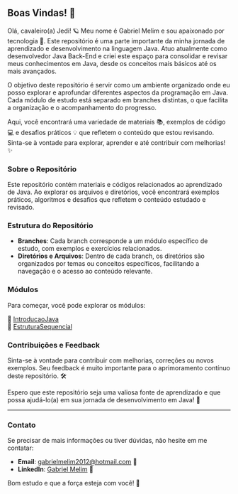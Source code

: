 ## Boas Vindas! 🌟

Olá, cavaleiro(a) Jedi! 🪐 Meu nome é Gabriel Melim e sou apaixonado por tecnologia 🚀. Este repositório é uma parte importante da minha jornada de aprendizado e desenvolvimento na linguagem Java. Atuo atualmente como desenvolvedor Java Back-End e criei este espaço para consolidar e revisar meus conhecimentos em Java, desde os conceitos mais básicos até os mais avançados.

O objetivo deste repositório é servir como um ambiente organizado onde eu posso explorar e aprofundar diferentes aspectos da programação em Java. Cada módulo de estudo está separado em branches distintas, o que facilita a organização e o acompanhamento do progresso.

Aqui, você encontrará uma variedade de materiais 📚, exemplos de código 💻 e desafios práticos 💡 que refletem o conteúdo que estou revisando. Sinta-se à vontade para explorar, aprender e até contribuir com melhorias! ✨

### Sobre o Repositório

Este repositório contém materiais e códigos relacionados ao aprendizado de Java. Ao explorar os arquivos e diretórios, você encontrará exemplos práticos, algoritmos e desafios que refletem o conteúdo estudado e revisado.

### Estrutura do Repositório

- **Branches**: Cada branch corresponde a um módulo específico de estudo, com exemplos e exercícios relacionados.
- **Diretórios e Arquivos**: Dentro de cada branch, os diretórios são organizados por temas ou conceitos específicos, facilitando a navegação e o acesso ao conteúdo relevante.

### Módulos

Para começar, você pode explorar os módulos:

📁 [IntroducaoJava](https://github.com/gabrielmelim/JAVA/tree/IntroducaoJava)
<br>
📁 [EstruturaSequencial](https://github.com/gabrielmelim/JAVA/tree/EstruturaSequencial)

### Contribuições e Feedback

Sinta-se à vontade para contribuir com melhorias, correções ou novos exemplos. Seu feedback é muito importante para o aprimoramento contínuo deste repositório. 🛠️

Espero que este repositório seja uma valiosa fonte de aprendizado e que possa ajudá-lo(a) em sua jornada de desenvolvimento em Java! 🌟

---

### Contato

Se precisar de mais informações ou tiver dúvidas, não hesite em me contatar:

- **Email**: [gabrielmelim2012@hotmail.com](mailto:gabrielmelim2012@hotmail.com) 📧
- **LinkedIn**: [Gabriel Melim](https://www.linkedin.com/in/gabrielmelim/) 🔗

Bom estudo e que a força esteja com você! 🌌
